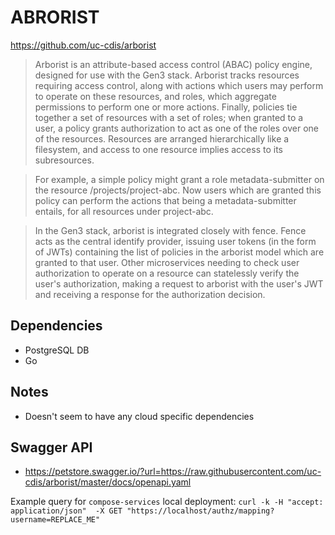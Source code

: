 # ABRORIST

https://github.com/uc-cdis/arborist

> Arborist is an attribute-based access control (ABAC) policy engine, designed for use with the Gen3 stack. Arborist tracks resources requiring access control, along with actions which users may perform to operate on these resources, and roles, which aggregate permissions to perform one or more actions. Finally, policies tie together a set of resources with a set of roles; when granted to a user, a policy grants authorization to act as one of the roles over one of the resources. Resources are arranged hierarchically like a filesystem, and access to one resource implies access to its subresources.

> For example, a simple policy might grant a role metadata-submitter on the resource /projects/project-abc. Now users which are granted this policy can perform the actions that being a metadata-submitter entails, for all resources under project-abc.

>In the Gen3 stack, arborist is integrated closely with fence. Fence acts as the central identify provider, issuing user tokens (in the form of JWTs) containing the list of policies in the arborist model which are granted to that user. Other microservices needing to check user authorization to operate on a resource can statelessly verify the user's authorization, making a request to arborist with the user's JWT and receiving a response for the authorization decision.

## Dependencies

* PostgreSQL DB
* Go


## Notes
* Doesn't seem to have any cloud specific dependencies

## Swagger API
* https://petstore.swagger.io/?url=https://raw.githubusercontent.com/uc-cdis/arborist/master/docs/openapi.yaml


Example query for `compose-services` local deployment:
`curl -k -H "accept: application/json"  -X GET "https://localhost/authz/mapping?username=REPLACE_ME"`